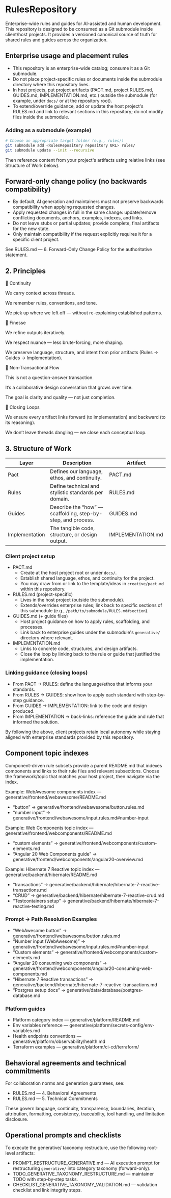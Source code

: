 # RulesRepository

Enterprise-wide rules and guides for AI-assisted and human development. This repository is designed to be consumed as a Git submodule inside client/host projects. It provides a versioned canonical source of truth for shared rules and guides across the organization.

## Enterprise usage and placement rules

- This repository is an enterprise-wide catalog; consume it as a Git submodule.
- Do not place project-specific rules or documents inside the submodule directory where this repository lives.
- In host projects, put project artifacts (PACT.md, project RULES.md, GUIDES.md, IMPLEMENTATION.md, etc.) outside the submodule (for example, under `docs/` or at the repository root).
- To extend/override guidance, add or update the host project's RULES.md and link to relevant sections in this repository; do not modify files inside the submodule.

### Adding as a submodule (example)

```bash
# Choose an appropriate target folder (e.g., rules/)
git submodule add <RulesRepository repository URL> rules/
git submodule update --init --recursive
```

Then reference content from your project's artifacts using relative links (see Structure of Work below).

## Forward-only change policy (no backwards compatibility)

- By default, AI generation and maintainers must not preserve backwards compatibility when applying requested changes.
- Apply requested changes in full in the same change: update/remove conflicting documents, anchors, examples, indexes, and links.
- Do not leave stubs or partial updates; provide complete, final artifacts for the new state.
- Only maintain compatibility if the request explicitly requires it for a specific client project.

See RULES.md — 6. Forward-Only Change Policy for the authoritative statement.

## 2. Principles

🧭 Continuity

We carry context across threads.

We remember rules, conventions, and tone.

We pick up where we left off — without re-explaining established patterns.

🧩 Finesse

We refine outputs iteratively.

We respect nuance — less brute-forcing, more shaping.

We preserve language, structure, and intent from prior artifacts (Rules → Guides → Implementation).

🌿 Non-Transactional Flow

This is not a question-answer transaction.

It’s a collaborative design conversation that grows over time.

The goal is clarity and quality — not just completion.

🔁 Closing Loops

We ensure every artifact links forward (to implementation) and backward (to its reasoning).

We don’t leave threads dangling — we close each conceptual loop.

## 3. Structure of Work

| Layer          | Description                                        | Artifact           |
|----------------|----------------------------------------------------|--------------------|
| Pact           | Defines our language, ethos, and continuity.       | PACT.md            |
| Rules          | Define technical and stylistic standards per domain.| RULES.md           |
| Guides         | Describe the “how” — scaffolding, step-by-step, and process. | GUIDES.md          |
| Implementation | The tangible code, structure, or design output.    | IMPLEMENTATION.md  |

### Client project setup

- PACT.md
  - Create at the host project root or under `docs/`.
  - Establish shared language, ethos, and continuity for the project.
  - You may draw from or link to the template/ideas in `creative/pact.md` within this repository.
- RULES.md (project-specific)
  - Lives in the host project (outside the submodule).
  - Extends/overrides enterprise rules; link back to specific sections of this submodule (e.g., `/path/to/submodule/RULES.md#section`).
- GUIDES.md (+ guide files)
  - Host project guidance on how to apply rules, scaffolding, and processes.
  - Link back to enterprise guides under the submodule's `generative/` directory where relevant.
- IMPLEMENTATION.md
  - Links to concrete code, structures, and design artifacts.
  - Close the loop by linking back to the rule or guide that justified the implementation.

### Linking guidance (closing loops)

- From PACT → RULES: define the language/ethos that informs your standards.
- From RULES → GUIDES: show how to apply each standard with step-by-step guidance.
- From GUIDES → IMPLEMENTATION: link to the code and design produced.
- From IMPLEMENTATION → back-links: reference the guide and rule that informed the solution.

By following the above, client projects retain local autonomy while staying aligned with enterprise standards provided by this repository.


## Component topic indexes
Component-driven rule subsets provide a parent README.md that indexes components and links to their rule files and relevant subsections. Choose the framework/topic that matches your host project, then navigate via the index.

Example: WebAwesome components index — generative/frontend/webawesome/README.md
- “button” → generative/frontend/webawesome/button.rules.md
- “number input” → generative/frontend/webawesome/input.rules.md#number-input

Example: Web Components topic index — generative/frontend/webcomponents/README.md
- “custom elements” → generative/frontend/webcomponents/custom-elements.md
- “Angular 20 Web Components guide” → generative/frontend/webcomponents/angular20-overview.md

Example: Hibernate 7 Reactive topic index — generative/backend/hibernate/README.md
- “transactions” → generative/backend/hibernate/hibernate-7-reactive-transactions.md
- “CRUD” → generative/backend/hibernate/hibernate-7-reactive-crud.md
- “Testcontainers setup” → generative/backend/hibernate/hibernate-7-reactive-testing.md

### Prompt → Path Resolution Examples
- “WebAwesome button” → generative/frontend/webawesome/button.rules.md
- “Number input (WebAwesome)” → generative/frontend/webawesome/input.rules.md#number-input
- “Custom elements” → generative/frontend/webcomponents/custom-elements.md
- “Angular 20 consuming web components” → generative/frontend/webcomponents/angular20-consuming-web-components.md
- “Hibernate 7 Reactive transactions” → generative/backend/hibernate/hibernate-7-reactive-transactions.md
- “Postgres setup docs” → generative/data/database/postgres-database.md

### Platform guides
- Platform category index — generative/platform/README.md
- Env variables reference — generative/platform/secrets-config/env-variables.md
- Health endpoints conventions — generative/platform/observability/health.md
- Terraform examples — generative/platform/ci-cd/terraform/

## Behavioral agreements and technical commitments

For collaboration norms and generation guarantees, see:
- RULES.md — 4. Behavioral Agreements
- RULES.md — 5. Technical Commitments

These govern language, continuity, transparency, boundaries, iteration, attribution, formatting, consistency, traceability, tool handling, and limitation disclosure.


## Operational prompts and checklists

To execute the generative/ taxonomy restructure, use the following root-level artifacts:
- PROMPT_RESTRUCTURE_GENERATIVE.md — AI execution prompt for restructuring `generative/` into category taxonomy (forward-only).
- TODO_GENERATIVE_TAXONOMY_RESTRUCTURE.md — maintainer TODO with step-by-step tasks.
- CHECKLIST_GENERATIVE_TAXONOMY_VALIDATION.md — validation checklist and link integrity steps.
